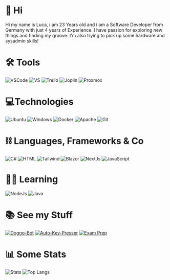 # 👋 Hi

Hi my name is Luca, i am 23 Years old and i am a Software Developer from Germany with just 4 years of Experience. I have passion for exploring new things and finding my groove. I'm also trying to pick up some hardware and sysadmin skills!

# 🛠 Tools

![VSCode](https://img.shields.io/badge/IDE-VS_Code-0078D4?style=for-the-badge&logo=visual%20studio%20code&logoColor=white)
![VS](https://img.shields.io/badge/IDE-Visual_Studio-5C2D91?style=for-the-badge&logo=visual%20studio&logoColor=white)
![Trello](https://img.shields.io/badge/Trello-0052CC?style=for-the-badge&logo=trello&logoColor=white)
![Joplin](https://img.shields.io/badge/Joplin-1071D3?style=for-the-badge&logo=joplin&logoColor=white)
![Proxmox](https://img.shields.io/badge/Proxmox-E57000?style=for-the-badge&logo=proxmox&logoColor=white)

# 💻Technologies

![Ubuntu](https://img.shields.io/badge/Ubuntu-E95420?style=for-the-badge&logo=ubuntu&logoColor=white)
![Windows](https://img.shields.io/badge/Windows-0078D6?style=for-the-badge&logo=windows&logoColor=white)
![Docker](https://img.shields.io/badge/Docker-2496ED?style=for-the-badge&logo=docker&logoColor=white)
![Apache](https://img.shields.io/badge/Apache-D22128?style=for-the-badge&logo=apache&logoColor=white)
![Git](https://img.shields.io/badge/Git-F05032?style=for-the-badge&logo=git&logoColor=white)

# ⛓ Languages, Frameworks & Co

![C#](https://img.shields.io/badge/CSharp-239120?style=for-the-badge&logo=csharp&logoColor=white)
![HTML](https://img.shields.io/badge/HTML5-E34F26?style=for-the-badge&logo=html5&logoColor=white)
![Tailwind](https://img.shields.io/badge/Tailwind_CSS-06B6D4?style=for-the-badge&logo=tailwind%20css&logoColor=white)
![Blazor](https://img.shields.io/badge/Blazor-512BD4?style=for-the-badge&logo=blazor&logoColor=white)
![NextJs](https://img.shields.io/badge/Next.js-000000?style=for-the-badge&logo=Next.js&logoColor=white)
![JavaScript](https://img.shields.io/badge/JavaScript-F7DF1E?style=for-the-badge&logo=javascript&logoColor=black)


# 👨‍🎓 Learning

![NodeJs](https://img.shields.io/badge/Node.js-339933?style=for-the-badge&logo=Node.js&logoColor=white)
![Java](https://img.shields.io/badge/Java-F80000?style=for-the-badge&logo=Oracle&logoColor=white)
<!-- ![](https://img.shields.io/badge/Godot-478CBF?style=for-the-badge&logo=GodotEngine&logoColor=white) -->


# 📚 See my Stuff

[![Doggo-Bot](https://github-readme-stats.vercel.app/api/pin/?username=lakayftw&repo=doggo-bot&theme=gruvbox)](https://github.com/LakayFTW/Doggo-Bot)
[![Auto-Key-Presser](https://github-readme-stats.vercel.app/api/pin/?username=lakayftw&repo=auto-presser&theme=gruvbox)](https://github.com/LakayFTW/auto-presser)
[![Exam Prep](https://github-readme-stats.vercel.app/api/pin/?username=lakayftw&repo=exam-prep-fiae-2023&theme=gruvbox)]()

# 📊 Some Stats

![Stats](https://github-readme-stats.vercel.app/api?username=lakayftw&show_icons=true&theme=gruvbox)
![Top Langs](https://github-readme-stats.vercel.app/api/top-langs/?username=lakayftw&layout=donut&theme=gruvbox)

<!---
LakayFTW/LakayFTW is a ✨ special ✨ repository because its `README.md` (this file) appears on your GitHub profile.
You can click the Preview link to take a look at your changes.
--->
